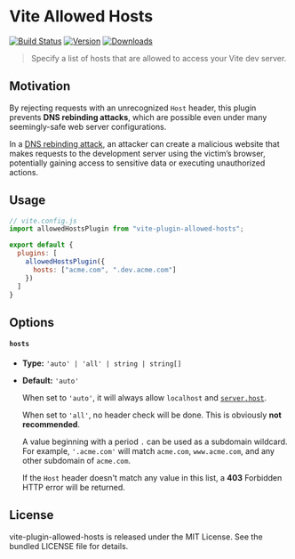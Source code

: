 # Vite Allowed Hosts

[![Build Status](https://github.com/eliottvincent/vite-plugin-allowed-hosts/actions/workflows/test.yml/badge.svg)](https://github.com/eliottvincent/vite-plugin-allowed-hosts/actions) [![Version](https://img.shields.io/npm/v/vite-plugin-allowed-hosts.svg)](https://www.npmjs.com/package/vite-plugin-allowed-hosts) [![Downloads](https://img.shields.io/npm/dt/vite-plugin-allowed-hosts.svg)](https://www.npmjs.com/package/vite-plugin-allowed-hosts)

> Specify a list of hosts that are allowed to access your Vite dev server.


## Motivation

By rejecting requests with an unrecognized `Host` header, this plugin prevents **DNS rebinding attacks**, which are possible even under many seemingly-safe web server configurations.

In a [DNS rebinding attack](https://en.wikipedia.org/wiki/DNS_rebinding), an attacker can create a malicious website that makes requests to the development server using the victim’s browser, potentially gaining access to sensitive data or executing unauthorized actions.


## Usage

```js
// vite.config.js
import allowedHostsPlugin from "vite-plugin-allowed-hosts";

export default {
  plugins: [
    allowedHostsPlugin({
      hosts: ["acme.com", ".dev.acme.com"]
    })
  ]
}
```


## Options

#### `hosts`

- **Type:** `'auto' | 'all' | string | string[]`
- **Default:** `'auto'`

  When set to `'auto'`, it will always allow `localhost` and [`server.host`](https://vitejs.dev/config/server-options.html#server-host).

  When set to `'all'`, no header check will be done. This is obviously **not recommended**.

  A value beginning with a period `.` can be used as a subdomain wildcard. For example, `'.acme.com'` will match `acme.com`, `www.acme.com`, and any other subdomain of `acme.com`.

  If the `Host` header doesn't match any value in this list, a **403** Forbidden HTTP error will be returned.

## License

vite-plugin-allowed-hosts is released under the MIT License. See the bundled LICENSE file for details.
